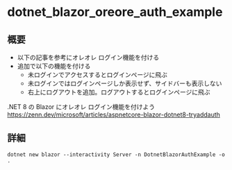 # dotnet_blazor_oreore_auth_example

## 概要
* 以下の記事を参考にオレオレ ログイン機能を付ける
* 追加で以下の機能を付ける
  * 未ログインでアクセスするとログインページに飛ぶ
  * 未ログインではログインページしか表示せず、サイドバーも表示しない
  * 右上にログアウトを追加。ログアウトするとログインページに飛ぶ

.NET 8 の Blazor にオレオレ ログイン機能を付けよう  
https://zenn.dev/microsoft/articles/aspnetcore-blazor-dotnet8-tryaddauth


## 詳細

```
dotnet new blazor --interactivity Server -n DotnetBlazorAuthExample -o .
```
